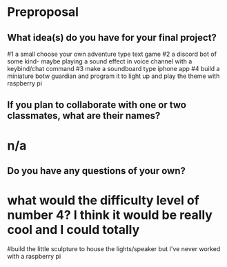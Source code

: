 # Preproposal

## What idea(s) do you have for your final project?

#1 a small choose your own adventure type text game
#2 a discord bot of some kind- maybe playing a sound effect in voice channel with a keybind/chat command
#3 make a soundboard type iphone app
#4 build a miniature botw guardian and program it to light up and play the theme with raspberry pi

## If you plan to collaborate with one or two classmates, what are their names?

# n/a

## Do you have any questions of your own?

# what would the difficulty level of number 4? I think it would be really cool and I could totally 
#build the little sculpture to house the lights/speaker but I've never worked with a raspberry pi 
